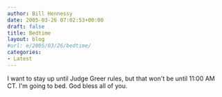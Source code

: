 ```yaml
---
author: Bill Hennessy
date: 2005-03-26 07:02:53+00:00
draft: false
title: Bedtime
layout: blog
#url: e/2005/03/26/bedtime/
categories:
- Latest
---
```


I want to stay up until Judge Greer rules, but that won't be until 11:00 AM CT.  I'm going to bed.  God bless all of you.  
